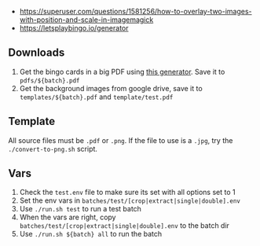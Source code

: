 - <https://superuser.com/questions/1581256/how-to-overlay-two-images-with-position-and-scale-in-imagemagick>
- <https://letsplaybingo.io/generator>

## Downloads

1. Get the bingo cards in a big PDF using [this generator](https://letsplaybingo.io/generator). Save it to `pdfs/${batch}.pdf`
2. Get the background images from google drive, save it to `templates/${batch}.pdf` and `template/test.pdf`

## Template

All source files must be `.pdf` or `.png`. If the file to use is a `.jpg`, try the `./convert-to-png.sh` script.

## Vars

1. Check the `test.env` file to make sure its set with all options set to 1
2. Set the env vars in `batches/test/[crop|extract|single|double].env`
3. Use `./run.sh test` to run a test batch
4. When the vars are right, copy `batches/test/[crop|extract|single|double].env` to the batch dir
5. Use `./run.sh ${batch} all` to run the batch
